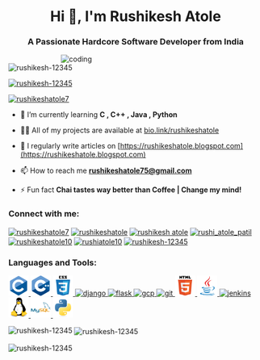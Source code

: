 <h1 align="center">Hi 👋, I'm Rushikesh Atole</h1>
<h3 align="center">A Passionate Hardcore Software Developer from India</h3>

<img align="right" alt="coding" width="400" src="https://user-images.githubusercontent.com/55389276/140866485-8fb1c876-9a8f-4d6a-98dc-08c4981eaf70.gif">

<p align="left"> <img src="https://komarev.com/ghpvc/?username=rushikesh-12345&label=Profile%20views&color=0e75b6&style=flat" alt="rushikesh-12345" /> </p>

<p align="left"> <a href="https://github.com/ryo-ma/github-profile-trophy"><img src="https://github-profile-trophy.vercel.app/?username=rushikesh-12345" alt="rushikesh-12345" /></a> </p>

<p align="left"> <a href="https://twitter.com/rushikeshatole7" target="blank"><img src="https://img.shields.io/twitter/follow/rushikeshatole7?logo=twitter&style=for-the-badge" alt="rushikeshatole7" /></a> </p>

- 🌱 I’m currently learning **C , C++ , Java , Python**

- 👨‍💻 All of my projects are available at [bio.link/rushikeshatole](bio.link/rushikeshatole)

- 📝 I regularly write articles on [https://rushikeshatole.blogspot.com](https://rushikeshatole.blogspot.com)

- 📫 How to reach me **rushikeshatole75@gmail.com**

- ⚡ Fun fact **Chai tastes way better than Coffee | Change my mind!**

<h3 align="left">Connect with me:</h3>
<p align="left">
<a href="https://twitter.com/rushikeshatole7" target="blank"><img align="center" src="https://raw.githubusercontent.com/rahuldkjain/github-profile-readme-generator/master/src/images/icons/Social/twitter.svg" alt="rushikeshatole7" height="30" width="40" /></a>
<a href="https://linkedin.com/in/rushikeshatole" target="blank"><img align="center" src="https://raw.githubusercontent.com/rahuldkjain/github-profile-readme-generator/master/src/images/icons/Social/linked-in-alt.svg" alt="rushikeshatole" height="30" width="40" /></a>
<a href="https://stackoverflow.com/users/rushikesh atole" target="blank"><img align="center" src="https://raw.githubusercontent.com/rahuldkjain/github-profile-readme-generator/master/src/images/icons/Social/stack-overflow.svg" alt="rushikesh atole" height="30" width="40" /></a>
<a href="https://instagram.com/rushi_atole_patil" target="blank"><img align="center" src="https://raw.githubusercontent.com/rahuldkjain/github-profile-readme-generator/master/src/images/icons/Social/instagram.svg" alt="rushi_atole_patil" height="30" width="40" /></a>
<a href="https://www.codechef.com/users/rushikeshatole10" target="blank"><img align="center" src="https://cdn.jsdelivr.net/npm/simple-icons@3.1.0/icons/codechef.svg" alt="rushikeshatole10" height="30" width="40" /></a>
<a href="https://www.hackerrank.com/rushiatole10" target="blank"><img align="center" src="https://raw.githubusercontent.com/rahuldkjain/github-profile-readme-generator/master/src/images/icons/Social/hackerrank.svg" alt="rushiatole10" height="30" width="40" /></a>
<a href="https://www.leetcode.com/rushikesh-12345" target="blank"><img align="center" src="https://raw.githubusercontent.com/rahuldkjain/github-profile-readme-generator/master/src/images/icons/Social/leet-code.svg" alt="rushikesh-12345" height="30" width="40" /></a>
</p>

<h3 align="left">Languages and Tools:</h3>
<p align="left"> <a href="https://www.cprogramming.com/" target="_blank" rel="noreferrer"> <img src="https://raw.githubusercontent.com/devicons/devicon/master/icons/c/c-original.svg" alt="c" width="40" height="40"/> </a> <a href="https://www.w3schools.com/cpp/" target="_blank" rel="noreferrer"> <img src="https://raw.githubusercontent.com/devicons/devicon/master/icons/cplusplus/cplusplus-original.svg" alt="cplusplus" width="40" height="40"/> </a> <a href="https://www.w3schools.com/css/" target="_blank" rel="noreferrer"> <img src="https://raw.githubusercontent.com/devicons/devicon/master/icons/css3/css3-original-wordmark.svg" alt="css3" width="40" height="40"/> </a> <a href="https://www.djangoproject.com/" target="_blank" rel="noreferrer"> <img src="https://cdn.worldvectorlogo.com/logos/django.svg" alt="django" width="40" height="40"/> </a> <a href="https://flask.palletsprojects.com/" target="_blank" rel="noreferrer"> <img src="https://www.vectorlogo.zone/logos/pocoo_flask/pocoo_flask-icon.svg" alt="flask" width="40" height="40"/> </a> <a href="https://cloud.google.com" target="_blank" rel="noreferrer"> <img src="https://www.vectorlogo.zone/logos/google_cloud/google_cloud-icon.svg" alt="gcp" width="40" height="40"/> </a> <a href="https://git-scm.com/" target="_blank" rel="noreferrer"> <img src="https://www.vectorlogo.zone/logos/git-scm/git-scm-icon.svg" alt="git" width="40" height="40"/> </a> <a href="https://www.w3.org/html/" target="_blank" rel="noreferrer"> <img src="https://raw.githubusercontent.com/devicons/devicon/master/icons/html5/html5-original-wordmark.svg" alt="html5" width="40" height="40"/> </a> <a href="https://www.java.com" target="_blank" rel="noreferrer"> <img src="https://raw.githubusercontent.com/devicons/devicon/master/icons/java/java-original.svg" alt="java" width="40" height="40"/> </a> <a href="https://www.jenkins.io" target="_blank" rel="noreferrer"> <img src="https://www.vectorlogo.zone/logos/jenkins/jenkins-icon.svg" alt="jenkins" width="40" height="40"/> </a> <a href="https://www.linux.org/" target="_blank" rel="noreferrer"> <img src="https://raw.githubusercontent.com/devicons/devicon/master/icons/linux/linux-original.svg" alt="linux" width="40" height="40"/> </a> <a href="https://www.mysql.com/" target="_blank" rel="noreferrer"> <img src="https://raw.githubusercontent.com/devicons/devicon/master/icons/mysql/mysql-original-wordmark.svg" alt="mysql" width="40" height="40"/> </a> <a href="https://www.python.org" target="_blank" rel="noreferrer"> <img src="https://raw.githubusercontent.com/devicons/devicon/master/icons/python/python-original.svg" alt="python" width="40" height="40"/> </a> </p>

<p><img align="left" src="https://github-readme-stats.vercel.app/api/top-langs?username=rushikesh-12345&show_icons=true&locale=en&layout=compact" alt="rushikesh-12345" /></p>

<p>&nbsp;<img align="center" src="https://github-readme-stats.vercel.app/api?username=rushikesh-12345&show_icons=true&locale=en" alt="rushikesh-12345" /></p>

<p><img align="center" src="https://github-readme-streak-stats.herokuapp.com/?user=rushikesh-12345&" alt="rushikesh-12345" /></p>

